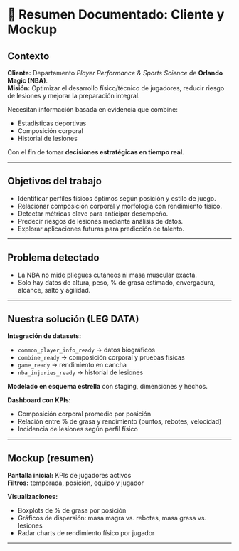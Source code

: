 # 🏀 Resumen Documentado: Cliente y Mockup

## Contexto

**Cliente:** Departamento *Player Performance & Sports Science* de **Orlando Magic (NBA)**.  
**Misión:** Optimizar el desarrollo físico/técnico de jugadores, reducir riesgo de lesiones y mejorar la preparación integral.  

Necesitan información basada en evidencia que combine:  
- Estadísticas deportivas  
- Composición corporal  
- Historial de lesiones  

Con el fin de tomar **decisiones estratégicas en tiempo real**.  

---

## Objetivos del trabajo

- Identificar perfiles físicos óptimos según posición y estilo de juego.  
- Relacionar composición corporal y morfología con rendimiento físico.  
- Detectar métricas clave para anticipar desempeño.  
- Predecir riesgos de lesiones mediante análisis de datos.  
- Explorar aplicaciones futuras para predicción de talento.  

---

## Problema detectado

- La NBA no mide pliegues cutáneos ni masa muscular exacta.  
- Solo hay datos de altura, peso, % de grasa estimado, envergadura, alcance, salto y agilidad.  

---

## Nuestra solución (LEG DATA)

**Integración de datasets:**
- `common_player_info_ready` → datos biográficos  
- `combine_ready` → composición corporal y pruebas físicas  
- `game_ready` → rendimiento en cancha  
- `nba_injuries_ready` → historial de lesiones  

**Modelado en esquema estrella** con staging, dimensiones y hechos.  

**Dashboard con KPIs:**
- Composición corporal promedio por posición  
- Relación entre % de grasa y rendimiento (puntos, rebotes, velocidad)  
- Incidencia de lesiones según perfil físico  

---

## Mockup (resumen)

**Pantalla inicial:** KPIs de jugadores activos  
**Filtros:** temporada, posición, equipo y jugador  

**Visualizaciones:**
- Boxplots de % de grasa por posición  
- Gráficos de dispersión: masa magra vs. rebotes, masa grasa vs. lesiones  
- Radar charts de rendimiento físico por jugador 

---
